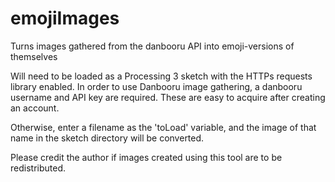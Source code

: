# emojiImages
Turns images gathered from the danbooru API into emoji-versions of themselves

Will need to be loaded as a Processing 3 sketch with the HTTPs requests library enabled.
In order to use Danbooru image gathering, a danbooru username and API key are required. 
These are easy to acquire after creating an account.

Otherwise, enter a filename as the 'toLoad' variable, and the image of that name in the sketch
directory will be converted.

Please credit the author if images created using this tool are to be redistributed.
